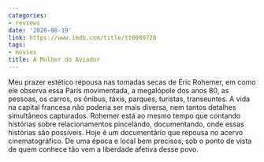 ```yaml
---
categories:
- reviews
date: '2020-08-19'
link: https://www.imdb.com/title/tt0080728
tags:
- movies
title: A Mulher do Aviador
---
```


Meu prazer estético repousa nas tomadas secas de Éric Rohemer, em como ele observa essa Paris movimentada, a megalópole dos anos 80, as pessoas, os carros, os ônibus, táxis, parques, turistas, transeuntes. A vida na capital francesa não poderia ser mais diversa, nem tantos detalhes simultâneos capturados. Rohemer está ao mesmo tempo que contando histórias sobre relacionamentos pincelando, documentando, onde essas histórias são possíveis. Hoje é um documentário que repousa no acervo cinematográfico. De uma época e local bem precisos, sob o ponto de vista de quem conhece tão vem a liberdade afetiva desse povo.